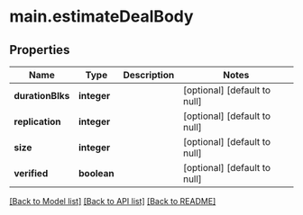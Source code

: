 # main.estimateDealBody

## Properties
Name | Type | Description | Notes
------------ | ------------- | ------------- | -------------
**durationBlks** | **integer** |  | [optional] [default to null]
**replication** | **integer** |  | [optional] [default to null]
**size** | **integer** |  | [optional] [default to null]
**verified** | **boolean** |  | [optional] [default to null]

[[Back to Model list]](../README.md#documentation-for-models) [[Back to API list]](../README.md#documentation-for-api-endpoints) [[Back to README]](../README.md)


